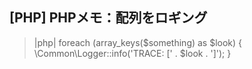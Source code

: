 ## [PHP] PHPメモ：配列をロギング

>|php|
	    foreach (array_keys($something) as $look) {
			\Common\Logger::info('TRACE: [' . $look . ']');
		}
```


